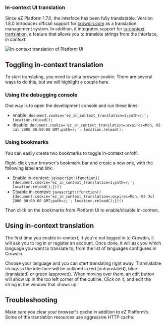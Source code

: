 ### In-context UI translation

Since eZ Platform 1.7.0, the interface has been fully translatable. Version 1.8.0 introduces
official support for [crowdin.com](crowdin.com) as a translation management system. In
addition, it integrates support for [in-context translation](in-context), a feature that
allows you to translate strings from the interface, _in context_.

![In-context translation of Platform UI](https://cloud.githubusercontent.com/assets/235928/21649816/44fc2ea0-d2a3-11e6-8c0e-1b5493ea47e9.png)

## Toggling in-context translation
To start translating, you need to set a browser cookie. There are several ways to do this,
but we will highlight a couple here.

### Using the debugging console
One way is to open the development console and run these lines:
- enable: `document.cookie='ez_in_context_translation=1;path=/;'; location.reload();`
- disable: `document.cookie='ez_in_context_translation=;expires=Mon, 05 Jul 2000 00:00:00 GMT;path=/;'; location.reload();`

### Using bookmarks
You can easily create two bookmarks to toggle in-context on/off.

Right-click your browser's bookmark bar and create a new one, with the following label and link:
- Enable in-context: `javascript:(function() {document.cookie='ez_in_context_translation=1;path=/;'; location.reload();})()`
- Disable in-context: `javascript:(function() {document.cookie='ez_in_context_translation=;expires=Mon, 05 Jul 2000 00:00:00 GMT;path=/;'; location.reload();})()`

Then click on the bookmarks from Platform UI to enable/disable in-context.

## Using in-context translation
The first time you enable in-context, if you're not logged in to Crowdin, it will ask you
to log in or register an account. Once done, it will ask you which language you want to
translate to, from the list of languages configured in Crowdin.

Choose your language and you can start translating right away. Translatable strings in the
interface will be outlined in red (untranslated), blue (translated) or green (approved).
When moving over them, an edit button will show up in the top left corner of the outline.
Click on it, and edit the string in the window that shows up.

## Troubleshooting

Make sure you clear your browser's cache in addition to eZ Platform's. Some of the translation resources
use aggressive HTTP cache.

[crowdin.com]: https://crowdin.com
[in-context]: https://support.crowdin.com/in-context-localization/
